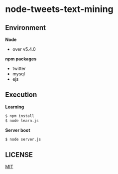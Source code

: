 # node-tweets-text-mining

## Environment
__Node__
- over v5.4.0

__npm packages__
- twitter
- mysql
- ejs

## Execution
__Learning__
```cmd
$ npm install
$ node learn.js
```

__Server boot__
```cmd
$ node server.js
```

## LICENSE
[MIT](https://github.com/k-kuwahara/node-tweets-text-mining/blob/master/LICENSE)
